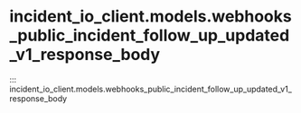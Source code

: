 # incident_io_client.models.webhooks_public_incident_follow_up_updated_v1_response_body

::: incident_io_client.models.webhooks_public_incident_follow_up_updated_v1_response_body